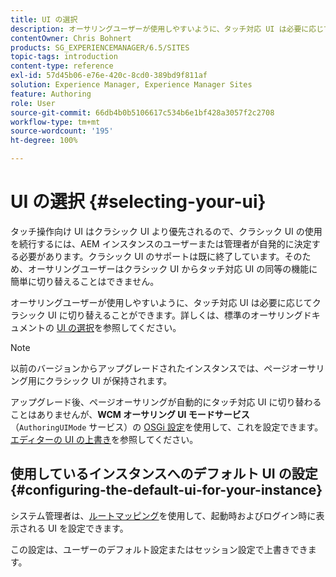 ```yaml
---
title: UI の選択
description: オーサリングユーザーが使用しやすいように、タッチ対応 UI は必要に応じてクラシック UI に切り替えることができます。
contentOwner: Chris Bohnert
products: SG_EXPERIENCEMANAGER/6.5/SITES
topic-tags: introduction
content-type: reference
exl-id: 57d45b06-e76e-420c-8cd0-389bd9f811af
solution: Experience Manager, Experience Manager Sites
feature: Authoring
role: User
source-git-commit: 66db4b0b5106617c534b6e1bf428a3057f2c2708
workflow-type: tm+mt
source-wordcount: '195'
ht-degree: 100%

---
```


# UI の選択 {#selecting-your-ui}

タッチ操作向け UI はクラシック UI より優先されるので、クラシック UI の使用を続行するには、AEM インスタンスのユーザーまたは管理者が自発的に決定する必要があります。クラシック UI のサポートは既に終了しています。そのため、オーサリングユーザーはクラシック UI からタッチ対応 UI の同等の機能に簡単に切り替えることはできません。

オーサリングユーザーが使用しやすいように、タッチ対応 UI は必要に応じてクラシック UI に切り替えることができます。詳しくは、標準のオーサリングドキュメントの [UI の選択](/help/sites-authoring/select-ui.md)を参照してください。

>[!NOTE]
>
>以前のバージョンからアップグレードされたインスタンスでは、ページオーサリング用にクラシック UI が保持されます。
>
>アップグレード後、ページオーサリングが自動的にタッチ対応 UI に切り替わることはありませんが、**WCM オーサリング UI モードサービス**（`AuthoringUIMode` サービス）の [OSGi 設定](/help/sites-deploying/configuring-osgi.md)を使用して、これを設定できます。[エディターの UI の上書き](#uioverridesfortheeditor)を参照してください。

## 使用しているインスタンスへのデフォルト UI の設定 {#configuring-the-default-ui-for-your-instance}

システム管理者は、[ルートマッピング](/help/sites-deploying/osgi-configuration-settings.md#daycqrootmapping)を使用して、起動時およびログイン時に表示される UI を設定できます。

この設定は、ユーザーのデフォルト設定またはセッション設定で上書きできます。
